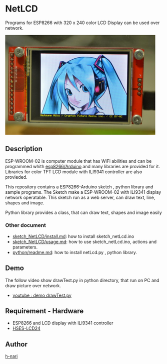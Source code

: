 # NetLCD

Programs for ESP8266 with 320 x 240 color LCD Display
can be used over network.

<img src="https://github.com/h-nari/NetLCD/blob/master/img/160819a3.jpg?raw=true" width="480"> 

## Description

ESP-WROOM-02 is computer module that has WiFi abilities and can be programmed whith [esp8266/Arduino](https://github.com/esp8266/Arduino "esp8266/Arduino: ESP8266 core for Arduino") and many libraries are provided for it. Libraries for color TFT LCD module with ILI9341 controller are also provieded.

This repository contains a ESP8266-Arduino sketch , python library and sample programs. The Sketch make a ESP-WROOM-02 with ILI9341 display network operatable. 
This sketch run as a web server, can draw text, line, shapes and image.

Python library provides a class, that can draw text, shapes and image easily

### Other document

- [sketch_NetLCD/install.md](https://github.com/h-nari/NetLCD/blob/master/sketch_NetLCD/install.md "NetLCD/install.md at master · h-nari/NetLCD"): how to install sketch_netLcd.ino 
- [sketch_NetLCD/usage.md](https://github.com/h-nari/NetLCD/blob/master/sketch_NetLCD/usage.md "NetLCD/usage.md at master · h-nari/NetLCD"): how to use sketch_netLcd.ino, actions and parameters.
- [python/readme.md](https://github.com/h-nari/NetLCD/blob/master/python/readme.md "NetLCD/readme.md at master · h-nari/NetLCD"): how to install netLcd.py , python library.

## Demo

The follow video show drawTest.py in python directory, that run on PC and draw picture over network.

- [youtube : demo drawTest.py](https://youtu.be/M9U3qatbHAc "drawTest.py")

## Requirement - Hardware

- ESP8266 and LCD display with ILI9341 controller
 - [HSES-LCD24](https://www.switch-science.com/catalog/2829/ "HSES-LCD24 - スイッチサイエンス")

## Author

[h-nari](https://github.com/h-nari "h-nari (Hiroshi Narimatsu)")
